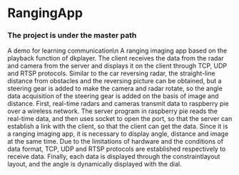 # RangingApp
### The project is under the master path
A demo for learning communication\n
A ranging imaging app based on the playback function of dkplayer. The client receives the data from the radar and camera from the server and displays it on the client through TCP, UDP and RTSP protocols.
Similar to the car reversing radar, the straight-line distance from obstacles and the reversing picture can be obtained, but a steering gear is added to make the camera and radar rotate, so the angle data acquisition of the steering gear is added on the basis of image and distance. First, real-time radars and cameras transmit data to raspberry pie over a wireless network. The server program in raspberry pie reads the real-time data, and then uses socket to open the port, so that the server can establish a link with the client, so that the client can get the data. Since it is a ranging imaging app, it is necessary to display angle, distance and image at the same time. Due to the limitations of hardware and the conditions of data format, TCP, UDP and RTSP protocols are established respectively to receive data. Finally, each data is displayed through the constraintlayout layout, and the angle is dynamically displayed with the dial.
